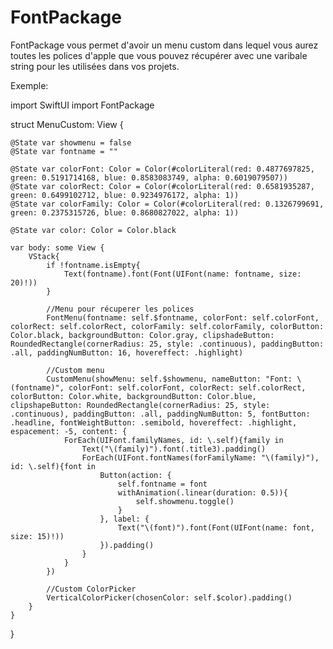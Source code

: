 # FontPackage

FontPackage vous permet d'avoir un menu custom dans lequel vous aurez toutes les polices d'apple que vous pouvez récupérer avec une varibale string pour les utilisées dans vos projets.


Exemple: 

import SwiftUI
import FontPackage

struct MenuCustom: View {

    @State var showmenu = false
    @State var fontname = ""

    @State var colorFont: Color = Color(#colorLiteral(red: 0.4877697825, green: 0.5191714168, blue: 0.8583083749, alpha: 0.6019079507))
    @State var colorRect: Color = Color(#colorLiteral(red: 0.6581935287, green: 0.6499102712, blue: 0.9234976172, alpha: 1))
    @State var colorFamily: Color = Color(#colorLiteral(red: 0.1326799691, green: 0.2375315726, blue: 0.8680827022, alpha: 1))
    
    @State var color: Color = Color.black
    
    var body: some View {
        VStack{
            if !fontname.isEmpty{
                Text(fontname).font(Font(UIFont(name: fontname, size: 20)!))
            }

            //Menu pour récuperer les polices
            FontMenu(fontname: self.$fontname, colorFont: self.colorFont, colorRect: self.colorRect, colorFamily: self.colorFamily, colorButton: Color.black, backgroundButton: Color.gray, clipshadeButton: RoundedRectangle(cornerRadius: 25, style: .continuous), paddingButton: .all, paddingNumButton: 16, hovereffect: .highlight)

            //Custom menu
            CustomMenu(showMenu: self.$showmenu, nameButton: "Font: \(fontname)", colorFont: self.colorFont, colorRect: self.colorRect, colorButton: Color.white, backgroundButton: Color.blue, clipshapeButton: RoundedRectangle(cornerRadius: 25, style: .continuous), paddingButton: .all, paddingNumButton: 5, fontButton: .headline, fontWeightButton: .semibold, hovereffect: .highlight, espacement: -5, content: {
                ForEach(UIFont.familyNames, id: \.self){family in
                    Text("\(family)").font(.title3).padding()
                    ForEach(UIFont.fontNames(forFamilyName: "\(family)"), id: \.self){font in
                        Button(action: {
                            self.fontname = font
                            withAnimation(.linear(duration: 0.5)){
                                self.showmenu.toggle()
                            }
                        }, label: {
                            Text("\(font)").font(Font(UIFont(name: font, size: 15)!))
                        }).padding()
                    }
                }
            })
            
            //Custom ColorPicker
            VerticalColorPicker(chosenColor: self.$color).padding()
        }
    }
}
